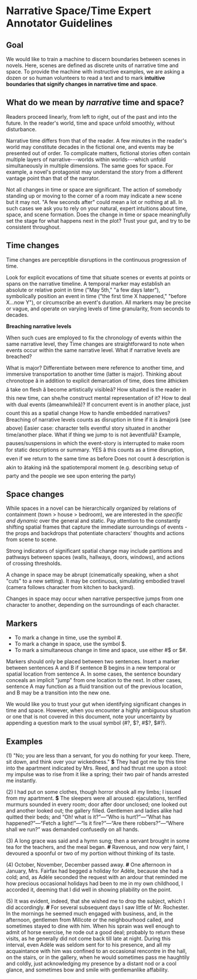 # Narrative Space/Time Expert Annotator Guidelines

## Goal

We would like to train a machine to discern boundaries between scenes in novels.
Here, scenes are defined as discrete units of narrative time and space. To 
provide the machine with instructive examples, we are asking a dozen or so 
human volunteers to read a text and to mark **intuitive boundaries that
signify changes in narrative time and space**.

## What do we mean by *narrative* time and space?

Readers proceed linearly, from left to right, out of the
past and into the future. In the reader's world, time and space unfold
smoothly, without disturbance.

Narrative time differs from that of the reader. A few minutes in the
reader's world may constitute decades in the fictional one, and events
may be presented out of order. To complicate
matters, fictional stories often contain multiple layers of narrative---worlds
within worlds---which unfold simultaneously in multiple dimensions. The same
goes for space. For example, a novel's protagonist may understand the story
from a different vantage point than that of the narrator.

Not all changes in time or space are significant. The action of somebody
standing up or moving to the corner of a room may indicate a new scene but it
may not. "A few seconds after" could mean a lot or nothing at all. In such
cases we ask you to rely on your natural, expert intuitions about time, space,
and scene formation. Does the change in time or space meaningfully set the stage 
for what happens next in the plot? Trust your gut, and try to be consistent 
throughout.

## Time changes

Time changes are perceptible disruptions in the continuous progression of time.

Look for explicit evocations of time that situate scenes or events 
at points or spans on the narrative timeline. A temporal marker may establish an absolute
or relative point in time ("May 5th," "a few days later"), symbolically 
position an event in time ("the first time X happened," "before X...now Y"), 
or circumscribe an event's duration. All markers may be precise or vague, and
operate on varying levels of time granularity, from seconds to decades. 

**Breaching narrative levels**

When such cues are employed to fix the chronology of events within the same 
narrative level, they 
Time changes are straightforward to note when events occur within the same 
narrative level. What if narrative levels are breached? 

 
What is major? Differentiate between mere reference to another time, and
immersive transportation to another time (latter is major). Thinking about
chronotope â in addition to explicit demarcation of time, does time
âthicken â take on flesh â become artistically
visibleâ? How situated is the reader in this new time, can she/he
construct mental representation of it?
How to deal with dual events (âmeanwhileâ)? If concurrent
event is in another place, just count this as a spatial change
How to handle embedded narratives? Breaching of narrative levels counts as
disruption in time if it is âmajorâ (see above)
Easier case: character tells eventful story situated in another time/another
place.
What if thing we jump to is not âeventfulâ? Example,
pauses/suspensions in which the event-story is interrupted to make room for
static descriptions or summary. YES â this counts as a time
disruption, even if we return to the same time as before 
Does not count â description is akin to âtaking inâ
the spatiotemporal moment (e.g. describing setup of party and the people we
see upon entering the party)

## Space changes

While spaces in a novel can be hierarchically organized by relations of 
containment (town > house > bedroom), we are interested in the *specific
and dynamic* over the general and static. Pay attention to the constantly shifting 
spatial frames that capture the immediate surroundings of events - the 
props and backdrops that potentiate characters' thoughts and actions 
from scene to scene.

Strong indicators of significant spatial change may include partitions and pathways 
between spaces (walls, hallways, doors, windows), and actions of crossing 
thresholds.

A change in space may be abrupt (cinematically speaking, when a shot "cuts"
to a new setting). It may be continuous, simulating embodied travel (camera follows 
character from kitchen to backyard).

Changes in space may occur when narrative perspective jumps from one character
to another, depending on the surroundings of each character.  

## Markers 
- To mark a change in time, use the symbol #. 
- To mark a change in space, use the symbol $.
- To mark a simultaneous change in time and space, use either #$ or $#.

Markers should only be placed between two sentences. Insert a marker between sentences A and B if sentence B begins in a new temporal or spatial location from sentence A. In some cases, the sentence boundary conceals an implicit "jump" from one location to the next. In other cases, sentence A may function as a fluid transition out of the previous location, and B may be a transition into the new one.

We would like you to trust your gut when identifying significant changes in time and space. However, when you encounter a highly ambiguous situation or one that is not covered in this document, note your uncertainty by appending a question mark to the usual symbol (#?, $?, #$?, $#?). 

## Examples

(1) "No; you are less than a servant, for you do nothing for your keep. There, sit down, and think over your wickedness." **$** They had got me by this time into the apartment indicated by Mrs. Reed, and had thrust me upon a stool: my impulse was to rise from it like a spring; their two pair of hands arrested me instantly.

(2) I had put on some clothes, though horror shook all my limbs; I issued from my apartment. **$** The sleepers were all aroused: ejaculations, terrified murmurs sounded in every room; door after door unclosed; one looked out and another looked out; the gallery filled.  Gentlemen and ladies alike had quitted their beds; and “Oh! what is it?”—“Who is hurt?”—“What has happened?”—“Fetch a light!”—“Is it fire?”—“Are there robbers?”—“Where shall we run?” was demanded confusedly on all hands.

(3) A long grace was said and a hymn sung; then a servant brought in some tea for the teachers, and the meal began. **#** Ravenous, and now very faint, I devoured a spoonful or two of my portion without thinking of its taste.

(4) October, November, December passed away. **#** One afternoon in January, Mrs. Fairfax had begged a holiday for Adèle, because she had a cold; and, as Adèle seconded the request with an ardour that reminded me how precious occasional holidays had been to me in my own childhood, I accorded it, deeming that I did well in showing pliability on the point.

(5)  It was evident, indeed, that she wished me to drop the subject, which I did accordingly. **#** For several subsequent days I saw little of Mr. Rochester. In the mornings he seemed much engaged with business, and, in the afternoon, gentlemen from Millcote or the neighbourhood called, and sometimes stayed to dine with him.  When his sprain was well enough to admit of horse exercise, he rode out a good deal; probably to return these visits, as he generally did not come back till late at night. During this interval, even Adèle was seldom sent for to his presence, and all my acquaintance with him was confined to an occasional rencontre in the hall, on the stairs, or in the gallery, when he would sometimes pass me haughtily and coldly, just acknowledging my presence by a distant nod or a cool glance, and sometimes bow and smile with gentlemanlike affability. 

